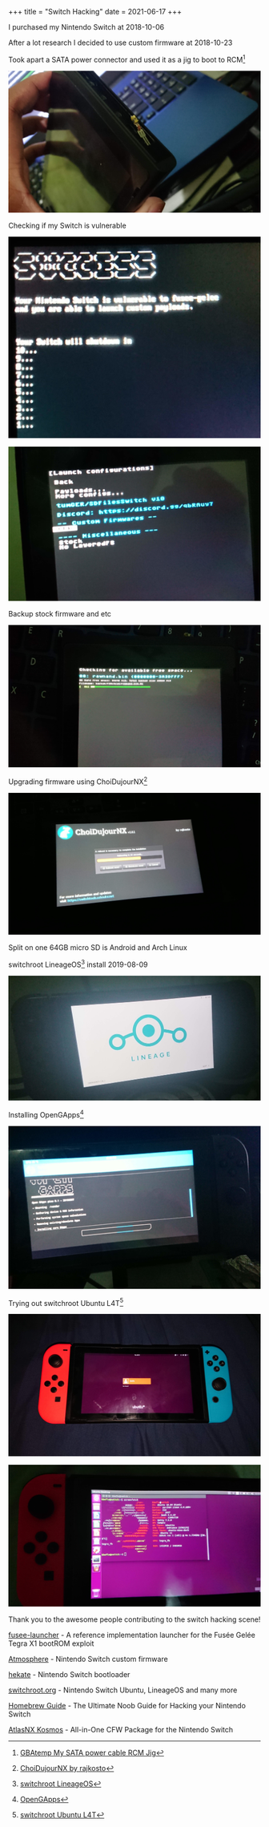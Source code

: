 +++
title = "Switch Hacking"
date = 2021-06-17
+++

I purchased my Nintendo Switch at 2018-10-06

After a lot research I decided to use custom firmware at 2018-10-23

Took apart a SATA power connector and used it as a jig to boot to RCM[^1]

![](1.jpg)

Checking if my Switch is vulnerable

![](2.jpg)

![](3.jpg)

Backup stock firmware and etc

![](4.jpg)

Upgrading firmware using ChoiDujourNX[^2]

![](5.jpg)

Split on one 64GB micro SD is Android and Arch Linux

switchroot LineageOS[^3] install 2019-08-09

![](6.jpg)

Installing OpenGApps[^4]

![](7.jpg)

Trying out switchroot Ubuntu L4T[^5]

![](8.jpg)

![](9.jpg)

Thank you to the awesome people contributing to the switch hacking scene!

[fusee-launcher](https://github.com/Qyriad/fusee-launcher) - A reference implementation launcher for the Fusée Gelée Tegra X1 bootROM exploit

[Atmosphere](https://github.com/Atmosphere-NX/Atmosphere) - Nintendo Switch custom firmware

[hekate](https://github.com/CTCaer/hekate) - Nintendo Switch bootloader

[switchroot.org](http://switchroot.org/) - Nintendo Switch Ubuntu, LineageOS and many more

[Homebrew Guide](https://switch.homebrew.guide/) - The Ultimate Noob Guide for Hacking your Nintendo Switch

[AtlasNX Kosmos](https://github.com/AtlasNX/Kosmos) - All-in-One CFW Package for the Nintendo Switch 

[^1]: [GBAtemp My SATA power cable RCM Jig](https://gbatemp.net/threads/my-sata-power-cable-rcm-jig.502363/)
[^2]: [ChoiDujourNX by rajkosto](https://switchtools.sshnuke.net/)
[^3]: [switchroot LineageOS](https://forum.xda-developers.com/t/rom-unofficial-switchroot-android-10.4229761/)
[^4]: [OpenGApps](https://opengapps.org/)
[^5]: [switchroot Ubuntu L4T](https://gbatemp.net/threads/l4t-ubuntu-a-fully-featured-linuxp-on-your-switch.537301/)